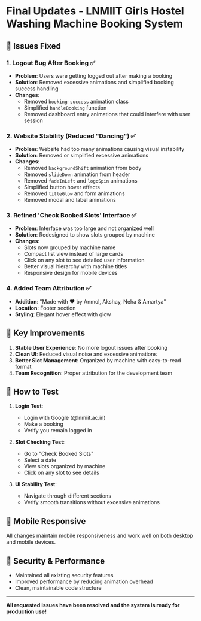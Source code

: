 # Final Updates - LNMIIT Girls Hostel Washing Machine Booking System

## 🔧 Issues Fixed

### 1. Logout Bug After Booking ✅
- **Problem**: Users were getting logged out after making a booking
- **Solution**: Removed excessive animations and simplified booking success handling
- **Changes**: 
  - Removed `booking-success` animation class
  - Simplified `handleBooking` function
  - Removed dashboard entry animations that could interfere with user session

### 2. Website Stability (Reduced "Dancing") ✅
- **Problem**: Website had too many animations causing visual instability
- **Solution**: Removed or simplified excessive animations
- **Changes**:
  - Removed `backgroundShift` animation from body
  - Removed `slideDown` animation from header
  - Removed `fadeInLeft` and `logoSpin` animations
  - Simplified button hover effects
  - Removed `titleGlow` and form animations
  - Removed modal and label animations

### 3. Refined 'Check Booked Slots' Interface ✅
- **Problem**: Interface was too large and not organized well
- **Solution**: Redesigned to show slots grouped by machine
- **Changes**:
  - Slots now grouped by machine name
  - Compact list view instead of large cards
  - Click on any slot to see detailed user information
  - Better visual hierarchy with machine titles
  - Responsive design for mobile devices

### 4. Added Team Attribution ✅
- **Addition**: "Made with ❤️ by Anmol, Akshay, Neha & Amartya"
- **Location**: Footer section
- **Styling**: Elegant hover effect with glow

## 🎯 Key Improvements

1. **Stable User Experience**: No more logout issues after booking
2. **Clean UI**: Reduced visual noise and excessive animations
3. **Better Slot Management**: Organized by machine with easy-to-read format
4. **Team Recognition**: Proper attribution for the development team

## 🚀 How to Test

1. **Login Test**: 
   - Login with Google (@lnmiit.ac.in)
   - Make a booking
   - Verify you remain logged in

2. **Slot Checking Test**:
   - Go to "Check Booked Slots"
   - Select a date
   - View slots organized by machine
   - Click on any slot to see details

3. **UI Stability Test**:
   - Navigate through different sections
   - Verify smooth transitions without excessive animations

## 📱 Mobile Responsive

All changes maintain mobile responsiveness and work well on both desktop and mobile devices.

## 🔐 Security & Performance

- Maintained all existing security features
- Improved performance by reducing animation overhead
- Clean, maintainable code structure

---

**All requested issues have been resolved and the system is ready for production use!**

